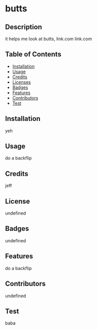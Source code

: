 # butts

## Description 

it helps me look at butts, link.com link.com

## Table of Contents
* [Installation](#installation)
* [Usage](#usage)
* [Credits](#credits)
* [Licenses](#license)
* [Badges](#badges)
* [Features](#features)
* [Contributors](#contributors)
* [Test](#test)

## Installation

yeh

## Usage 

do a backflip

## Credits

jeff

## License

undefined

## Badges

undefined

## Features

do a backflip

## Contributors

undefined

## Test

baba
